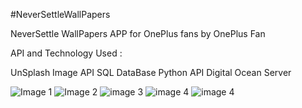 #NeverSettleWallPapers

NeverSettle WallPapers APP for OnePlus fans by OnePlus Fan

API and Technology Used : 

UnSplash Image API
SQL DataBase
Python API 
Digital Ocean Server

![Image 1](https://github.com/sai-sondarkar/NeverSettleWallpapers/blob/master/Screenshot_20170905-125803.png)
![Image 2](https://github.com/sai-sondarkar/NeverSettleWallpapers/blob/master/Screenshot_20170618-115555.png)
![image 3](https://github.com/sai-sondarkar/NeverSettleWallpapers/blob/master/Screenshot_20170619-101109.png)
![image 4](https://github.com/sai-sondarkar/NeverSettleWallpapers/blob/master/Screenshot_20170710-150129.png)
![image 4](https://github.com/sai-sondarkar/NeverSettleWallpapers/blob/master/Screenshot_20170710-150136.png)
